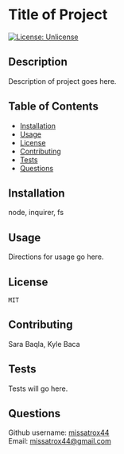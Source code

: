 # Title of Project
 [![License: Unlicense](https://img.shields.io/badge/license-Unlicense-blue.svg)](http://unlicense.org/)

  ## Description
  Description of project goes here.
  
  ## Table of Contents
  - [Installation](#Installation)
  - [Usage](#Usage)
  - [License](##-License)
  - [Contributing](#Contributing)
  - [Tests](#Tests)
  - [Questions](#Questions)
  
  ## Installation
  node, inquirer, fs
  
  ## Usage
  Directions for usage go here.
  
  ## License 
    MIT
  
  ## Contributing
  Sara Baqla, Kyle Baca
  
  ## Tests
  Tests will go here.
  
  ## Questions
  Github username: [missatrox44](https://github.com/missatrox44) <br>
  Email: missatrox44@gmail.com 
  
